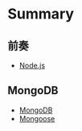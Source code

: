 # Summary

## 前奏

* [Node.js](README.md)

## MongoDB

* [MongoDB](mongodb.md)
* [Mongoose](mongoose.md)

